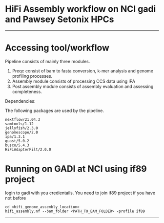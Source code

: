 HiFi Assembly workflow on NCI gadi and Pawsey Setonix HPCs
===========

---

# Accessing tool/workflow

Pipeline consists of mainly three modules. 
1.	Preqc consist of bam to fasta conversion, k-mer analysis and genome profiling processes.
2.	Assembly module consists of processing CCS data using IPA
3.	Post assembly module consists of assembly evaluation and assessing completeness.


Dependencies:

The following packages are used by the pipeline.
```
nextflow/21.04.3
samtools/1.12
jellyfish/2.3.0
genomescope/2.0
ipa/1.3.1
quast/5.0.2
busco/5.4.3
HiFiAdapterFilt/2.0.0
```

# Running on GADI at NCI using if89 project

login to gadi with you credientails.
You need to join if89 project if you have not before

```
cd <hifi_genome_assembly_location>
hifi_assembly.nf --bam_folder <PATH_TO_BAM_FOLDER> -profile if89 
```



---
